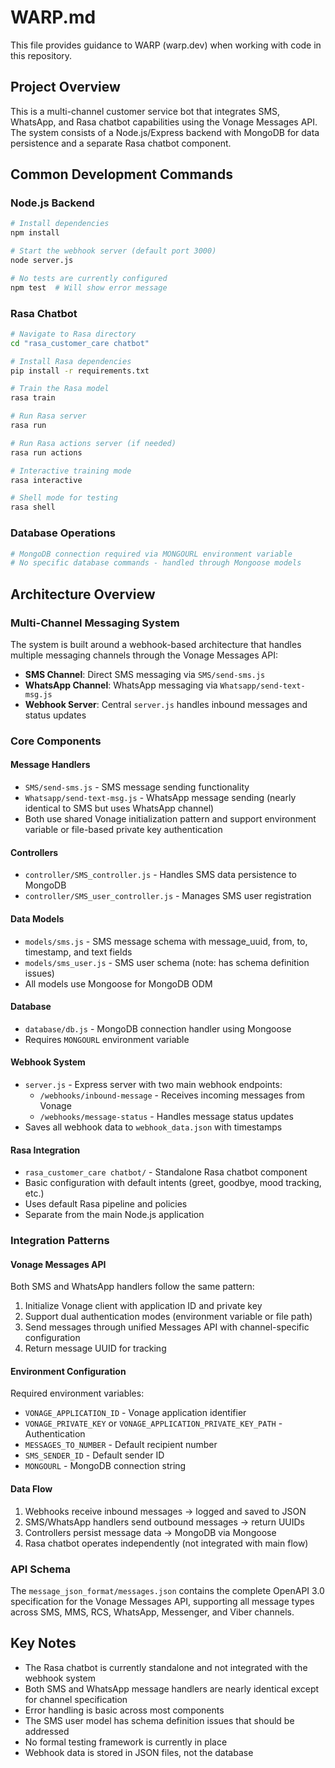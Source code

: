 # WARP.md

This file provides guidance to WARP (warp.dev) when working with code in this repository.

## Project Overview

This is a multi-channel customer service bot that integrates SMS, WhatsApp, and Rasa chatbot capabilities using the Vonage Messages API. The system consists of a Node.js/Express backend with MongoDB for data persistence and a separate Rasa chatbot component.

## Common Development Commands

### Node.js Backend
```bash
# Install dependencies
npm install

# Start the webhook server (default port 3000)
node server.js

# No tests are currently configured
npm test  # Will show error message
```

### Rasa Chatbot
```bash
# Navigate to Rasa directory
cd "rasa_customer_care chatbot"

# Install Rasa dependencies
pip install -r requirements.txt

# Train the Rasa model
rasa train

# Run Rasa server
rasa run

# Run Rasa actions server (if needed)
rasa run actions

# Interactive training mode
rasa interactive

# Shell mode for testing
rasa shell
```

### Database Operations
```bash
# MongoDB connection required via MONGOURL environment variable
# No specific database commands - handled through Mongoose models
```

## Architecture Overview

### Multi-Channel Messaging System
The system is built around a webhook-based architecture that handles multiple messaging channels through the Vonage Messages API:

- **SMS Channel**: Direct SMS messaging via `SMS/send-sms.js`
- **WhatsApp Channel**: WhatsApp messaging via `Whatsapp/send-text-msg.js`
- **Webhook Server**: Central `server.js` handles inbound messages and status updates

### Core Components

#### Message Handlers
- `SMS/send-sms.js` - SMS message sending functionality
- `Whatsapp/send-text-msg.js` - WhatsApp message sending (nearly identical to SMS but uses WhatsApp channel)
- Both use shared Vonage initialization pattern and support environment variable or file-based private key authentication

#### Controllers
- `controller/SMS_controller.js` - Handles SMS data persistence to MongoDB
- `controller/SMS_user_controller.js` - Manages SMS user registration

#### Data Models
- `models/sms.js` - SMS message schema with message_uuid, from, to, timestamp, and text fields
- `models/sms_user.js` - SMS user schema (note: has schema definition issues)
- All models use Mongoose for MongoDB ODM

#### Database
- `database/db.js` - MongoDB connection handler using Mongoose
- Requires `MONGOURL` environment variable

#### Webhook System
- `server.js` - Express server with two main webhook endpoints:
  - `/webhooks/inbound-message` - Receives incoming messages from Vonage
  - `/webhooks/message-status` - Handles message status updates
- Saves all webhook data to `webhook_data.json` with timestamps

#### Rasa Integration
- `rasa_customer_care chatbot/` - Standalone Rasa chatbot component
- Basic configuration with default intents (greet, goodbye, mood tracking, etc.)
- Uses default Rasa pipeline and policies
- Separate from the main Node.js application

### Integration Patterns

#### Vonage Messages API
Both SMS and WhatsApp handlers follow the same pattern:
1. Initialize Vonage client with application ID and private key
2. Support dual authentication modes (environment variable or file path)
3. Send messages through unified Messages API with channel-specific configuration
4. Return message UUID for tracking

#### Environment Configuration
Required environment variables:
- `VONAGE_APPLICATION_ID` - Vonage application identifier
- `VONAGE_PRIVATE_KEY` or `VONAGE_APPLICATION_PRIVATE_KEY_PATH` - Authentication
- `MESSAGES_TO_NUMBER` - Default recipient number
- `SMS_SENDER_ID` - Default sender ID
- `MONGOURL` - MongoDB connection string

#### Data Flow
1. Webhooks receive inbound messages → logged and saved to JSON
2. SMS/WhatsApp handlers send outbound messages → return UUIDs
3. Controllers persist message data → MongoDB via Mongoose
4. Rasa chatbot operates independently (not integrated with main flow)

### API Schema
The `message_json_format/messages.json` contains the complete OpenAPI 3.0 specification for the Vonage Messages API, supporting all message types across SMS, MMS, RCS, WhatsApp, Messenger, and Viber channels.

## Key Notes

- The Rasa chatbot is currently standalone and not integrated with the webhook system
- Both SMS and WhatsApp message handlers are nearly identical except for channel specification
- Error handling is basic across most components
- The SMS user model has schema definition issues that should be addressed
- No formal testing framework is currently in place
- Webhook data is stored in JSON files, not the database
